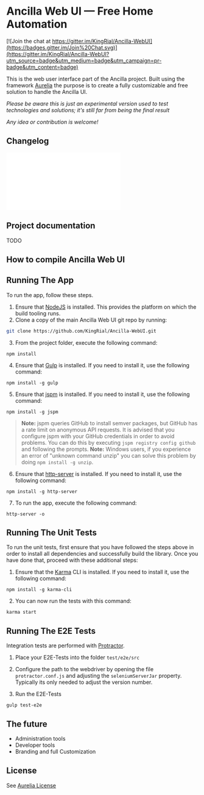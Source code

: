 Ancilla Web UI — Free Home Automation
==================================================

[![Join the chat at https://gitter.im/KingRial/Ancilla-WebUI](https://badges.gitter.im/Join%20Chat.svg)](https://gitter.im/KingRial/Ancilla-WebUI?utm_source=badge&utm_medium=badge&utm_campaign=pr-badge&utm_content=badge)

This is the web user interface part of the Ancilla project.
Built using the framework [Aurelia](http://aurelia.io/) the purpose is to create a fully customizable and free solution to handle the Ancilla UI.

*Please be aware this is just an experimental version used to test technologies and solutions; it's still far from being the final result*

*Any idea or contribution is welcome!*

Changelog
----------------------------
![Technology Concept](CHANGELOG.md)

Project documentation
----------------------------
TODO

How to compile Ancilla Web UI
----------------------------

## Running The App

To run the app, follow these steps.

1. Ensure that [NodeJS](http://nodejs.org/) is installed. This provides the platform on which the build tooling runs.
2. Clone a copy of the main Ancilla Web UI git repo by running:

  ```bash
  git clone https://github.com/KingRial/Ancilla-WebUI.git
  ```
3. From the project folder, execute the following command:

  ```shell
  npm install
  ```
4. Ensure that [Gulp](http://gulpjs.com/) is installed. If you need to install it, use the following command:

  ```shell
  npm install -g gulp
  ```
5. Ensure that [jspm](http://jspm.io/) is installed. If you need to install it, use the following command:

  ```shell
  npm install -g jspm
  ```
  > **Note:** jspm queries GitHub to install semver packages, but GitHub has a rate limit on anonymous API requests. It is advised that you configure jspm with your GitHub credentials in order to avoid problems. You can do this by executing `jspm registry config github` and following the prompts.
  >**Note:** Windows users, if you experience an error of "unknown command unzip" you can solve this problem by doing `npm install -g unzip`.
6. Ensure that [http-server](https://github.com/indexzero/http-server) is installed. If you need to install it, use the following command:

  ```shell
  npm install -g http-server
  ```
7. To run the app, execute the following command:

  ```shell
  http-server -o
  ```

Running The Unit Tests
----------------------------

To run the unit tests, first ensure that you have followed the steps above in order to install all dependencies and successfully build the library. Once you have done that, proceed with these additional steps:

1. Ensure that the [Karma](http://karma-runner.github.io/) CLI is installed. If you need to install it, use the following command:

  ```shell
  npm install -g karma-cli
  ```

2. You can now run the tests with this command:

  ```shell
  karma start
  ```

Running The E2E Tests
----------------------------
Integration tests are performed with [Protractor](http://angular.github.io/protractor/#/).

1. Place your E2E-Tests into the folder ```test/e2e/src```

2. Configure the path to the webdriver by opening the file ```protractor.conf.js``` and adjusting the ```seleniumServerJar``` property. Typically its only needed to adjust the version number.

3. Run the E2E-Tests

  ```shell
  gulp test-e2e
  ```


The future
--------------------------------------
- Administration tools
- Developer tools
- Branding and full Customization

License
-------
See [Aurelia License]( https://github.com/aurelia/framework/blob/master/LICENSE )
